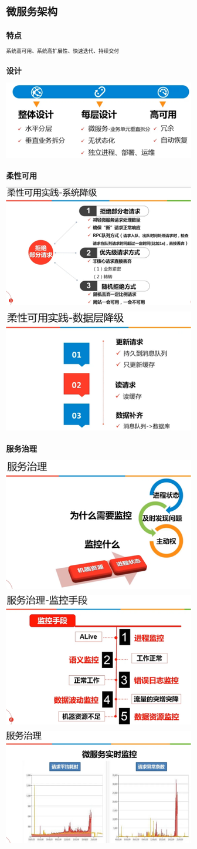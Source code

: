 # 微服务架构

## 特点

系统高可用、系统高扩展性、快速迭代、持续交付

## 设计

 ![](https://github.com/xubinlee/Notes/blob/master/assets/design.png?raw=true)                                                 

## 柔性可用

![](https://github.com/xubinlee/Notes/blob/master/assets/system-degradation.png?raw=true)   

 ![](https://github.com/xubinlee/Notes/blob/master/assets/data-relegation.png?raw=true)  

## 服务治理

![](https://github.com/xubinlee/Notes/blob/master/assets/service-governance.png?raw=true)   

  ![](https://github.com/xubinlee/Notes/blob/master/assets/monitoring-means.png?raw=true) 

![](https://github.com/xubinlee/Notes/blob/master/assets/real-time-monitoring.png?raw=true)